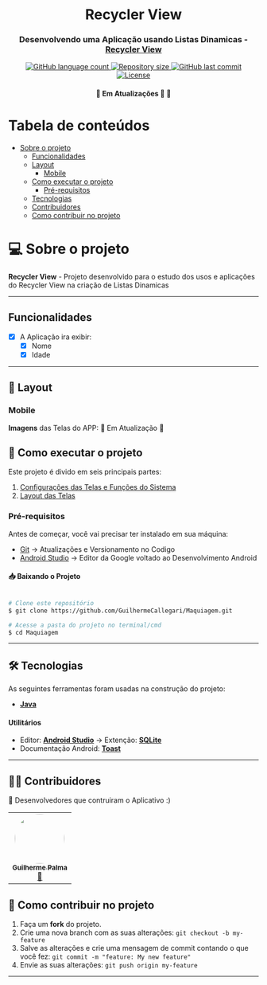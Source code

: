 <h1 align="center" id="title">Recycler View</h1>


<h3 align="center">
    Desenvolvendo uma Aplicação usando Listas Dinamicas - <a href="https://developer.android.com/guide/topics/ui/layout/recyclerview?hl=pt-br" tagert="_blank">Recycler View</a>
</h3>

<p align="center" id="icons">
  <a href="#icons">
    <img alt="GitHub language count" src="https://img.shields.io/github/languages/count/guilhermePalma/RecyclerView?color=2304D361">
  </a>
	
  <a href="https://github.com/guilhermePalma/RecyclerView">
    <img alt="Repository size" src="https://img.shields.io/github/repo-size/guilhermePalma/RecyclerView">
  </a>
	
  <a href="https://github.com/guilhermePalma/RecyclerView/commits/main">
    <img alt="GitHub last commit" src="https://img.shields.io/github/last-commit/guilhermePalma/RecyclerView">
  </a>
	
  <a href="LICENSE">
   <img alt="License" src="https://img.shields.io/github/license/guilhermePalma/RecyclerView">
  </a>
</p>

<h4 align="center">
	🚧  Em Atualizações 🚀 🚧
</h4>

<!-- <p align="center">
  <img alt="Imagem da Tela Principal" title="Inicio" src="./printscreen/LightMode/Index.jpeg" width="200px">
	
  <img alt="Imagem do Menu de Opções" title="Menu" src="./printscreen/LightMode/MenuOptions.jpeg" width="200px">
	
  <img alt="Imagem da Tela com Dados de Pesquisa" title="CustomView" src="./printscreen/LightMode/CustomView.jpeg" width="200px">
	
  <img alt="Imagem da Tela de Resultados" title="ResultadosAPI" src="./printscreen/LightMode/ResultApi.jpeg" width="200px">
	
  <img alt="Imagem da Tela Localização Atual" title="Localizacao" src="./printscreen/LightMode/Location.jpeg" width="200px">
	
  <img alt="Imagem do Feedback da Localização" title="FeedbackLocalizacao" src="./printscreen/LightMode/LocationWithFragment.jpeg" width="200px">
	
  <img alt="Imagem do Sensor de Proximidade Longe" title="SensorLonge" src="./printscreen/LightMode/SensorProximity.jpeg" width="200px">
	
  <img alt="Imagem do Sensor de Proximidade Perto" title="SensorPerto" src="./printscreen/LightMode/SensorProximityOff.jpeg" width="200px">
</p> -->


Tabela de conteúdos
=================
<!--ts-->
 * [Sobre o projeto](#-sobre-o-projeto)
   * [Funcionalidades](#funcionalidades)
   * [Layout](#-layout)
     * [Mobile](#mobile)
   * [Como executar o projeto](#-como-executar-o-projeto)
     * [Pré-requisitos](#pré-requisitos)
   * [Tecnologias](#-tecnologias)
   * [Contribuidores](#-contribuidores)
   * [Como contribuir no projeto](#-como-contribuir-no-projeto)
<!--te-->


# 💻 Sobre o projeto

**Recycler View** - Projeto desenvolvido para o estudo dos usos e aplicações do Recycler View na criação de Listas Dinamicas

<!-- BUSCAR NA INTERNET UM API QUE GERE NOME E IDADES ALEATORIAS
:books: Esse aplicativo busca dados em uma API de Maquiagem, Listando Imagem, Nome, Preço, Tipo, Marca e Descrição de cada Produto

O Projeto utilizou a API Makeup. Para ver sua documentação, acesse [API Makeup](http://makeup-api.herokuapp.com/)
-->

---


## Funcionalidades

- [x] A Aplicação ira exibir:
  - [x] Nome
  - [x] Idade
<!-- COMENTARIO
  - [x] Imagem
  - [x] Tipo
  - [x] Descrição
 
- [x] Outros Recuros:
  - [X] Banco de Dados Local
  - [x] Tema Escuro -->
---


## 🎨 Layout

### Mobile

**Imagens** das Telas do APP: 🚧 Em Atualização 🚧
<!-- - [Tema Normal](printscreen/LightMode) e [Tema Escuro](printscreen/DarkMode) -->
    

## 🚀 Como executar o projeto

Este projeto é divido em seis principais partes:
<!-- Dividir os arquivos view/model(Classes do Sistema)/activities -->
1. [Configurações das Telas e Funções do Sistema](app/src/main/java/com/example/recyclerview)
2. [Layout das Telas](app/src/main/res/layout)


### Pré-requisitos

Antes de começar, você vai precisar ter instalado em sua máquina:
- [Git](https://git-scm.com) → Atualizações e Versionamento no Codigo 
- [Android Studio](https://developer.android.com/studio/) → Editor da Google voltado ao Desenvolvimento Android


#### 📥 Baixando o Projeto

```bash

# Clone este repositório
$ git clone https://github.com/GuilhermeCallegari/Maquiagem.git

# Acesse a pasta do projeto no terminal/cmd
$ cd Maquiagem

```

---


## 🛠 Tecnologias

As seguintes ferramentas foram usadas na construção do projeto:
-   **[Java](https://developer.android.com/docs)**


#### **Utilitários**
-   Editor:  **[Android Studio](https://developer.android.com/studio/)**  → Extenção:  **[SQLite](https://developer.android.com/training/data-storage/sqlite?hl=pt-br)**
-   Documentação Android: **[Toast](https://developer.android.com/guide/topics/ui/notifiers/toasts)**
---


## 👨‍💻 Contribuidores

💜 Desenvolvedores que contruiram o Aplicativo :)

<table>
  <tr>
    <td align="center"><a href="https://github.com/guilhermepalma"><img style="border-radius: 50%;" src="https://avatars.githubusercontent.com/u/54846154?s=60&v=4" width="100px;" alt=""/><br /><sub><b>Guilherme Palma</b></sub></a><br /><a href="https://github.com/guilhermepalma" title="Github">🚀</a></td>
  </tr>
</table>


## 💪 Como contribuir no projeto

1. Faça um **fork** do projeto.
2. Crie uma nova branch com as suas alterações: `git checkout -b my-feature`
3. Salve as alterações e crie uma mensagem de commit contando o que você fez: `git commit -m "feature: My new feature"`
4. Envie as suas alterações: `git push origin my-feature`


---
